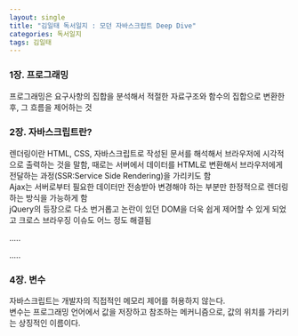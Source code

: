```yaml
---
layout: single
title: "김일태 독서일지 : 모던 자바스크립트 Deep Dive"
categories: 독서일지
tags: 김일태
---
```


### 1장. 프로그래밍

프로그래밍은 요구사항의 집합을 분석해서 적절한 자료구조와 함수의 집합으로 변환한 후, 그 흐름을 제어하는 것<br/>

### 2장. 자바스크립트란?

렌더링이란 HTML, CSS, 자바스크립트로 작성된 문서를 해석해서 브라우저에 시각적으로 출력하는 것을 말함, 
때로는 서버에서 데이터를 HTML로 변환해서 브라우저에게 전달하는 과정(SSR:Service Side Rendering)을 가리키도 함<br/>
Ajax는 서버로부터 필요한 데이터만 전송받아 변경해야 하는 부분만 한정적으로 렌더링하는 방식을 가능하게 함<br/>
jQuery의 등장으로 다소 번거롭고 논란이 있던 DOM을 더욱 쉽게 제어할 수 있게 되었고 크로스 브라우징 이슈도 어느 정도 해결됨<br/>

.....

.....

### 4장. 변수

자바스크립트는 개발자의 직접적인 메모리 제어를 허용하지 않는다.<br/>
변수는 프로그래밍 언어에서 값을 저장하고 참조하는 메커니즘으로, 값의 위치를 가리키는 상징적인 이름이다.<br/>
